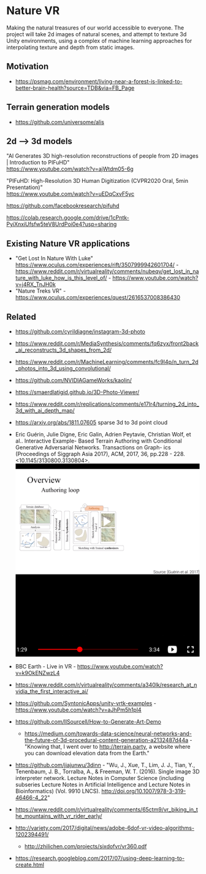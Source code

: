 # Nature VR  

Making the natural treasures of our world accessible to everyone. The project will take 2d images of natural scenes, and attempt to texture 3d Unity environments, using a complex of machine learning approaches for interpolating texture and depth from static images.

## Motivation  
  - https://psmag.com/environment/living-near-a-forest-is-linked-to-better-brain-health?source=TDB&via=FB_Page

## Terrain generation models  

 - https://github.com/universome/alis  

## 2d --> 3d models   

"AI Generates 3D high-resolution reconstructions of people from 2D images | Introduction to PIFuHD"  
https://www.youtube.com/watch?v=ajWtdm05-6g  

"PIFuHD: High-Resolution 3D Human Digitization (CVPR2020 Oral, 5min Presentation)"  
https://www.youtube.com/watch?v=uEDqCxvF5yc  

https://github.com/facebookresearch/pifuhd  

https://colab.research.google.com/drive/1cPntk-PyiXnxiUfsfw5teV8UrdPoi0e4?usp=sharing  


## Existing Nature VR applications  

 - "Get Lost In Nature With Luke" https://www.oculus.com/experiences/rift/3507999942601704/ - https://www.reddit.com/r/virtualreality/comments/nubeqv/get_lost_in_nature_with_luke_how_is_this_level_of/ - https://www.youtube.com/watch?v=j4RX_TnJH0k  
 - "Nature Treks VR" - https://www.oculus.com/experiences/quest/2616537008386430  


## Related  
 - https://github.com/cyrildiagne/instagram-3d-photo  
 - https://www.reddit.com/r/MediaSynthesis/comments/fq6zyx/front2back_ai_reconstructs_3d_shapes_from_2d/  
 - https://www.reddit.com/r/MachineLearning/comments/fc9l4p/n_turn_2d_photos_into_3d_using_convolutional/  
 - https://github.com/NVIDIAGameWorks/kaolin/  
 - https://smaerdlatigid.github.io/3D-Photo-Viewer/  
 - https://www.reddit.com/r/replications/comments/e17lr4/turning_2d_into_3d_with_ai_depth_map/  
 - https://arxiv.org/abs/1811.07605 sparse 3d to 3d point cloud 

 - Eric Guérin, Julie Digne, Eric Galin, Adrien Peytavie, Christian Wolf, et al.. Interactive Example- Based Terrain Authoring with Conditional Generative Adversarial Networks. Transactions on Graph- ics (Proceedings of Siggraph Asia 2017), ACM, 2017, 36, pp.228 - 228. <10.1145/3130800.3130804>. <hal-01583706v3>  
    <img src="./Reference_material/Terrain_generation_network_Guerin2017_NEscK5RCtlo.png?raw=true" width="500">

 - BBC Earth - Live in VR - https://www.youtube.com/watch?v=k9OkENZwzL4  
 
 - https://www.reddit.com/r/virtualreality/comments/a340lk/research_at_nvidia_the_first_interactive_ai/  
 
 - https://github.com/SyntonicApps/unity-vrtk-examples - https://www.youtube.com/watch?v=aJhPm5h1pl4

 - https://github.com/llSourcell/How-to-Generate-Art-Demo  
    - https://medium.com/towards-data-science/neural-networks-and-the-future-of-3d-procedural-content-generation-a2132487d44a - "Knowing that, I went over to http://terrain.party, a website where you can download elevation data from the Earth."
    
 - https://github.com/jiajunwu/3dinn  - "Wu, J., Xue, T., Lim, J. J., Tian, Y., Tenenbaum, J. B., Torralba, A., & Freeman, W. T. (2016). Single image 3D interpreter network. Lecture Notes in Computer Science (including subseries Lecture Notes in Artificial Intelligence and Lecture Notes in Bioinformatics) (Vol. 9910 LNCS). http://doi.org/10.1007/978-3-319-46466-4_22"
  
- https://www.reddit.com/r/virtualreality/comments/65ctm9/vr_biking_in_the_mountains_with_vr_rider_early/  
- http://variety.com/2017/digital/news/adobe-6dof-vr-video-algorithms-1202394491/  
  - http://zhilichen.com/projects/sixdofvr/vr360.pdf  
- https://research.googleblog.com/2017/07/using-deep-learning-to-create.html 
  
  
